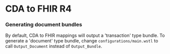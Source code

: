 # CDA to FHIR R4

### Generating document bundles

By default, CDA to FHIR mappings will output a 'transaction' type bundle. To
generate a 'document' type bundle, change `configurations/main.wstl` to call
`Output_Document` instead of `Output_Bundle`.
